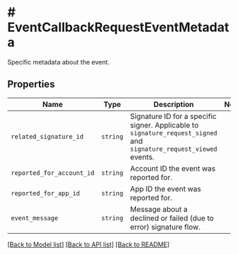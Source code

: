# # EventCallbackRequestEventMetadata

Specific metadata about the event.

## Properties

Name | Type | Description | Notes
------------ | ------------- | ------------- | -------------
| `related_signature_id` | ```string``` |  Signature ID for a specific signer. Applicable to `signature_request_signed` and `signature_request_viewed` events.  |  |
| `reported_for_account_id` | ```string``` |  Account ID the event was reported for.  |  |
| `reported_for_app_id` | ```string``` |  App ID the event was reported for.  |  |
| `event_message` | ```string``` |  Message about a declined or failed (due to error) signature flow.  |  |

[[Back to Model list]](../../README.md#models) [[Back to API list]](../../README.md#endpoints) [[Back to README]](../../README.md)
